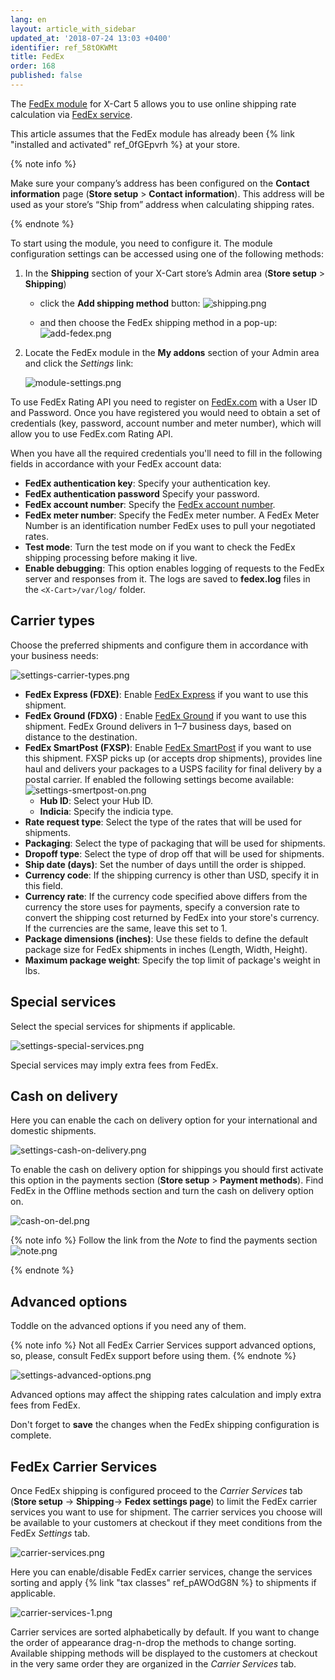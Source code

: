 ```yaml
---
lang: en
layout: article_with_sidebar
updated_at: '2018-07-24 13:03 +0400'
identifier: ref_58tOKWMt
title: FedEx
order: 168
published: false
---
```

The [FedEx module](https://market.x-cart.com/addons/fedex.html "FedEx") for X-Cart 5 allows you to use online shipping rate calculation via [FedEx service](https://www.fedex.com/en-us/home.html "FedEx").

This article assumes that the FedEx module has already been {% link "installed and activated" ref_0fGEpvrh %} at your store.

{% note info %}

Make sure your company’s address has been configured on the **Contact information** page (**Store setup** > **Contact information**). This address will be used as your store’s “Ship from” address when calculating shipping rates.

{% endnote %}

To start using the module, you need to configure it. The module configuration settings can be accessed using one of the following methods:

1. In the **Shipping** section of your X-Cart store’s Admin area (**Store setup** > **Shipping**)
   *  click the **Add shipping method** button:
   ![shipping.png]({{site.baseurl}}/attachments/ref_whrpZnV3/shipping.png)

   *   and then choose the FedEx shipping method in a pop-up:
   ![add-fedex.png]({{site.baseurl}}/attachments/ref_58tOKWMt/add-fedex.png)


2. Locate the FedEx module in the **My addons** section of your Admin area and click the _Settings_ link: 
   
   ![module-settings.png]({{site.baseurl}}/attachments/ref_58tOKWMt/module-settings.png)


To use FedEx Rating API you need to register on [FedEx.com](https://www.fedex.com/en-us/home.html "FedEx") with a User ID and Password. Once you have registered you would need to obtain a set of
credentials (key, password, account number and meter number), which will allow you
to use FedEx.com Rating API. 

When you have all the required credentials you'll need to fill in the following fields in accordance with your FedEx account data:

*   **FedEx authentication key**: Specify your authentication key.
*   **FedEx authentication password** Specify your password.
*   **FedEx account number**: Specify the [FedEx account number](http://www.fedex.com/fsm/help/html/us/faq.html#faq002 "FedEx"). 
*   **FedEx meter number**: Specify the FedEx meter number. A FedEx Meter Number is an identification number FedEx uses to pull your negotiated rates. 
*   **Test mode**: Turn the test mode on if you want to check the FedEx shipping processing before making it live.
*   **Enable debugging**: This option enables logging of requests to the FedEx server and responses from it. The logs are saved to **fedex.log** files in the `<X-Cart>/var/log/` folder.
 
## Carrier types

Choose the preferred shipments and configure them in accordance with your business needs:

![settings-carrier-types.png]({{site.baseurl}}/attachments/ref_58tOKWMt/settings-carrier-types.png)

*   **FedEx Express (FDXE)**: Enable [FedEx Express](http://www.fedex.com/us/fedex/shippingservices/express.html "FedEx") if you want to use this shipment.
*   **FedEx Ground (FDXG)** : Enable [FedEx Ground](https://www.fedex.com/en-us/shipping/ground.html "FedEx") if you want to use this shipment. FedEx Ground delivers in 1–7 business days, based on distance to the destination.
*   **FedEx SmartPost (FXSP)**: Enable [FedEx SmartPost](https://www.fedex.com/en-us/shipping/fedex-smartpost.html "FedEx") if you want to use this shipment. FXSP picks up (or accepts drop shipments), provides line haul and delivers your packages to a USPS facility for final delivery by a postal carrier. 
    If enabled the following settings become available:
    ![settings-smertpost-on.png]({{site.baseurl}}/attachments/ref_58tOKWMt/settings-smertpost-on.png)
    * **Hub ID**: Select your Hub ID.
    * **Indicia**: Specify the indicia type. 
*   **Rate request type**: Select the type of the rates that will be used for shipments.
*   **Packaging**: Select the type of packaging that will be used for shipments.
*   **Dropoff type**: Select the type of drop off that will be used for shipments.
*   **Ship date (days)**: Set the number of days untill the order is shipped.
*   **Currency code**: If the shipping currency is other than USD, specify it in this field.
*   **Currency rate**: If the currency code specified above differs from the currency the store uses for payments, specify a conversion rate to convert the shipping cost returned by FedEx into your store's currency. If the currencies are the same, leave this set to 1.
*   **Package dimensions (inches)**: Use these fields to define the default package size for FedEx shipments in inches (Length, Width, Height).
*   **Maximum package weight**: Specify the top limit of package's weight in lbs.

## Special services

 Select the special services for shipments if applicable.

![settings-special-services.png]({{site.baseurl}}/attachments/ref_58tOKWMt/settings-special-services.png)

Special services may imply extra fees from FedEx.

## Cash on delivery

Here you can enable the cach on delivery option for your international and domestic shipments.

![settings-cash-on-delivery.png]({{site.baseurl}}/attachments/ref_58tOKWMt/settings-cash-on-delivery.png)

To enable the cash on delivery option for shippings you should first activate this option in the payments section (**Store setup** > **Payment methods**). Find FedEx in the Offline methods section and turn the cash on delivery option on.

![cash-on-del.png]({{site.baseurl}}/attachments/ref_58tOKWMt/cash-on-del.png)


{% note info %}
Follow the link from the _Note_ to find the payments section
![note.png]({{site.baseurl}}/attachments/ref_58tOKWMt/note.png)

{% endnote %}


## Advanced options

Toddle on the advanced options if you need any of them. 

{% note info %}
Not all FedEx Carrier Services support advanced options, so, please, consult FedEx support before using them.
{% endnote %}

![settings-advanced-options.png]({{site.baseurl}}/attachments/ref_58tOKWMt/settings-advanced-options.png)
 
Advanced options may affect the shipping rates calculation and imply extra fees from FedEx. 

Don't forget to **save** the changes when the FedEx shipping configuration is complete.

## FedEx Carrier Services

Once FedEx shipping is configured proceed to the _Carrier Services_ tab (**Store setup** -> **Shipping**-> **Fedex settings page**) to limit the FedEx carrier services you want to use for shipment. The carrier services you choose will be available to your customers at checkout if they meet conditions from the FedEx _Settings_ tab.

![carrier-services.png]({{site.baseurl}}/attachments/ref_58tOKWMt/carrier-services.png)

Here you can enable/disable FedEx carrier services, change the services sorting and apply {% link "tax classes" ref_pAWOdG8N %} to shipments if applicable.

![carrier-services-1.png]({{site.baseurl}}/attachments/ref_58tOKWMt/carrier-services-1.png)

Carrier services are sorted alphabetically by default. If you want to change the order of appearance drag-n-drop the methods to change sorting. Available shipping methods will be displayed to the customers at checkout in the very same order they are organized in the _Carrier Services_ tab.